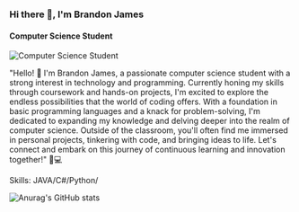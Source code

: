 ### Hi there 👋, I'm Brandon James
#### Computer Science Student
![Computer Science Student](https://scontent.fcrk3-2.fna.fbcdn.net/v/t39.30808-1/359322667_289701976922848_5747893492742126661_n.jpg?stp=dst-jpg_p200x200&_nc_cat=101&ccb=1-7&_nc_sid=5f2048&_nc_eui2=AeE38GEQpd-lAdWEceenb_5nfmDaV1GnzAB-YNpXUafMALo34SK-MdjGFvRkmNBHlDVt0ps12gpJZkT87XXuPqDp&_nc_ohc=Se2DzXB_KjgQ7kNvgEwVB4Q&_nc_ht=scontent.fcrk3-2.fna&oh=00_AfDvJsR3XzxHTXQwNiKkPwqfp7jcAB79ZCY9_QpvwYLKTA&oe=6632DD86)

"Hello! 👋 I'm Brandon James, a passionate computer science student with a strong interest in technology and programming. Currently honing my skills through coursework and hands-on projects, I'm excited to explore the endless possibilities that the world of coding offers. With a foundation in basic programming languages and a knack for problem-solving, I'm dedicated to expanding my knowledge and delving deeper into the realm of computer science. Outside of the classroom, you'll often find me immersed in personal projects, tinkering with code, and bringing ideas to life. Let's connect and embark on this journey of continuous learning and innovation together!" 🚀💻

Skills: JAVA/C#/Python/

![Anurag's GitHub stats](https://github-readme-stats.vercel.app/api?username=Brandon&theme=tokyonight_icons=true)
